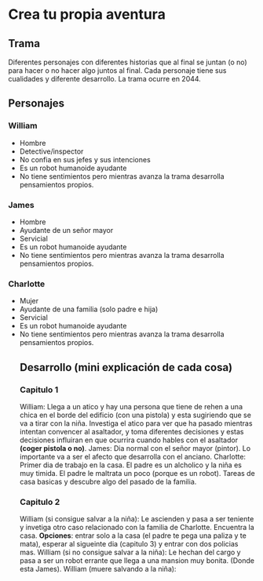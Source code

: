 # Crea tu propia aventura
## Trama
Diferentes personajes con diferentes historias que al final se juntan (o no) para hacer o no hacer algo juntos al final. Cada personaje tiene sus cualidades y diferente desarrollo. La trama ocurre en 2044.
## Personajes
### William
- Hombre
- Detective/inspector
- No confia en sus jefes y sus intenciones
- Es un robot humanoide ayudante
- No tiene sentimientos pero mientras avanza la trama desarrolla pensamientos propios.
### James
- Hombre
- Ayudante de un señor mayor
- Servicial
- Es un robot humanoide ayudante
- No tiene sentimientos pero mientras avanza la trama desarrolla pensamientos propios.
### Charlotte
- Mujer
- Ayudante de una familia (solo padre e hija)
- Servicial
- Es un robot humanoide ayudante
- No tiene sentimientos pero mientras avanza la trama desarrolla pensamientos propios.
  ## Desarrollo (mini explicación de cada cosa)
  ### Capitulo 1
  William: Llega a un atico y hay una persona que tiene de rehen a una chica en el borde del edificio (con una pistola) y esta sugiriendo que se va a tirar con la niña. Investiga el atico para ver que ha pasado mientras intentan convencer al asaltador, y toma diferentes decisiones y estas decisiones influiran en que ocurrira cuando hables con el asaltador **(coger pistola o no)**.
  James: Dia normal con el señor mayor (pintor). Lo importante va a ser el afecto que desarrolla con el anciano.
  Charlotte: Primer dia de trabajo en la casa. El padre es un alcholico y la niña es muy timida. El padre le maltrata un poco (porque es un robot). Tareas de casa basicas y descubre algo del pasado de la familia.
  ### Capitulo 2
  William (si consigue salvar a la niña): Le ascienden y pasa a ser teniente y invetiga otro caso relacionado con la familia de Charlotte. Encuentra la casa. **Opciones**: entrar solo a la casa (el padre te pega una paliza y te mata), esperar al sigueinte dia (capitulo 3) y entrar con dos policias mas.
  William (si no consigue salvar a la niña): Le hechan del cargo y pasa a ser un robot errante que llega a una mansion muy bonita. (Donde esta James).
  William (muere salvando a la niña): 
